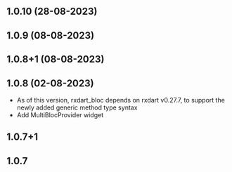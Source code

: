 ## 1.0.10 (28-08-2023)

## 1.0.9 (08-08-2023)

## 1.0.8+1 (08-08-2023)

## 1.0.8 (02-08-2023)

* As of this version, rxdart_bloc depends on rxdart v0.27.7, to support the newly added generic
  method type syntax
* Add MultiBlocProvider widget

## 1.0.7+1

## 1.0.7
